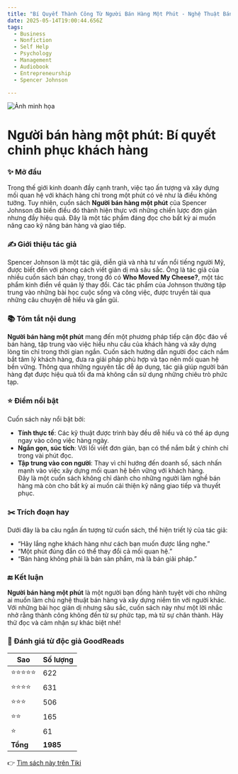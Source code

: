 ```yaml
---
title: "Bí Quyết Thành Công Từ Người Bán Hàng Một Phút - Nghệ Thuật Bán Hàng Đỉnh Cao"
date: 2025-05-14T19:00:44.656Z
tags:
  - Business
  - Nonfiction
  - Self Help
  - Psychology
  - Management
  - Audiobook
  - Entrepreneurship
  - Spencer Johnson

---
```


![Ảnh minh họa](https://images-na.ssl-images-amazon.com/images/S/compressed.photo.goodreads.com/books/1632011603i/36183824.jpg) 

# Người bán hàng một phút: Bí quyết chinh phục khách hàng

### ✨ Mở đầu  
Trong thế giới kinh doanh đầy cạnh tranh, việc tạo ấn tượng và xây dựng mối quan hệ với khách hàng chỉ trong một phút có vẻ như là điều không tưởng. Tuy nhiên, cuốn sách **Người bán hàng một phút** của Spencer Johnson đã biến điều đó thành hiện thực với những chiến lược đơn giản nhưng đầy hiệu quả. Đây là một tác phẩm đáng đọc cho bất kỳ ai muốn nâng cao kỹ năng bán hàng và giao tiếp.

### ✍️ Giới thiệu tác giả  
Spencer Johnson là một tác giả, diễn giả và nhà tư vấn nổi tiếng người Mỹ, được biết đến với phong cách viết giản dị mà sâu sắc. Ông là tác giả của nhiều cuốn sách bán chạy, trong đó có **Who Moved My Cheese?**, một tác phẩm kinh điển về quản lý thay đổi. Các tác phẩm của Johnson thường tập trung vào những bài học cuộc sống và công việc, được truyền tải qua những câu chuyện dễ hiểu và gần gũi.

### 📚 Tóm tắt nội dung  
**Người bán hàng một phút** mang đến một phương pháp tiếp cận độc đáo về bán hàng, tập trung vào việc hiểu nhu cầu của khách hàng và xây dựng lòng tin chỉ trong thời gian ngắn. Cuốn sách hướng dẫn người đọc cách nắm bắt tâm lý khách hàng, đưa ra giải pháp phù hợp và tạo nên mối quan hệ bền vững. Thông qua những nguyên tắc dễ áp dụng, tác giả giúp người bán hàng đạt được hiệu quả tối đa mà không cần sử dụng những chiêu trò phức tạp.

### ⭐ Điểm nổi bật  
Cuốn sách này nổi bật bởi:  
- **Tính thực tế**: Các kỹ thuật được trình bày đều dễ hiểu và có thể áp dụng ngay vào công việc hàng ngày.  
- **Ngắn gọn, súc tích**: Với lối viết đơn giản, bạn có thể nắm bắt ý chính chỉ trong vài phút đọc.  
- **Tập trung vào con người**: Thay vì chỉ hướng đến doanh số, sách nhấn mạnh vào việc xây dựng mối quan hệ bền vững với khách hàng.  
Đây là một cuốn sách không chỉ dành cho những người làm nghề bán hàng mà còn cho bất kỳ ai muốn cải thiện kỹ năng giao tiếp và thuyết phục.

### ✂️ Trích đoạn hay  
Dưới đây là ba câu ngắn ấn tượng từ cuốn sách, thể hiện triết lý của tác giả:  
- “Hãy lắng nghe khách hàng như cách bạn muốn được lắng nghe.”  
- “Một phút đúng đắn có thể thay đổi cả mối quan hệ.”  
- “Bán hàng không phải là bán sản phẩm, mà là bán giải pháp.”

### 🔚 Kết luận  
**Người bán hàng một phút** là một người bạn đồng hành tuyệt vời cho những ai muốn làm chủ nghệ thuật bán hàng và xây dựng niềm tin với người khác. Với những bài học giản dị nhưng sâu sắc, cuốn sách này như một lời nhắc nhở rằng thành công không đến từ sự phức tạp, mà từ sự chân thành. Hãy thử đọc và cảm nhận sự khác biệt nhé!


### 💖 Đánh giá từ độc giả GoodReads

| Sao    | Số lượng |
|--------|----------|
| ⭐⭐⭐⭐⭐ | 622 |
| ⭐⭐⭐⭐ | 631 |
| ⭐⭐⭐ | 506 |
| ⭐⭐ | 165 |
| ⭐ | 61 |
| **Tổng** | **1985** |


👉 [Tìm sách này trên Tiki](https://tiki.vn/search?q=Ng%C6%B0%E1%BB%9Di%20B%C3%A1n%20H%C3%A0ng%20M%E1%BB%99t%20Ph%C3%BAt)
